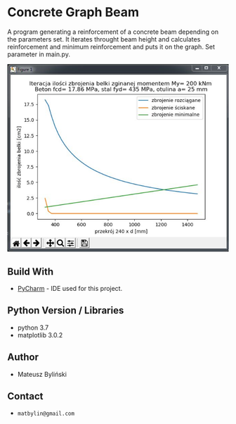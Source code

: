 # Concrete Graph Beam
A program generating a reinforcement of a concrete beam depending on the parameters set. It iterates throught beam height and calculates reinforcement  and minimum reinforcement and puts it on the graph. Set parameter in main.py.

![concrete-graph-screenshot](/img/screen.jpg)

## Build With
* [PyCharm](https://www.jetbrains.com/pycharm/) - IDE used for this project.

## Python Version / Libraries
* python 3.7
* matplotlib 3.0.2

## Author
* Mateusz Byliński 

## Contact
- `matbylin@gmail.com`
